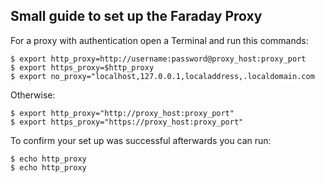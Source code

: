 ## Small guide to set up the Faraday Proxy

For a proxy with authentication open a Terminal and run this commands:
```
$ export http_proxy=http://username:password@proxy_host:proxy_port
$ export https_proxy=$http_proxy
$ export no_proxy="localhost,127.0.0.1,localaddress,.localdomain.com
```
Otherwise:
```
$ export http_proxy="http://proxy_host:proxy_port"
$ export https_proxy="https://proxy_host:proxy_port"
```

To confirm your set up was successful afterwards you can run:

```
$ echo http_proxy
$ echo http_proxy
```


